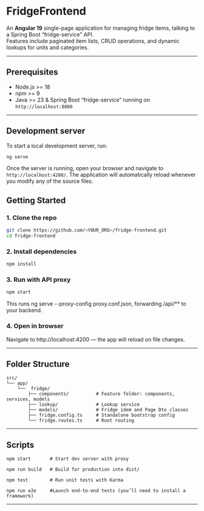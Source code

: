 # FridgeFrontend

An **Angular 19** single-page application for managing fridge items, talking to a Spring Boot “fridge-service” API.  
Features include paginated item lists, CRUD operations, and dynamic lookups for units and categories.

---

## Prerequisites

- Node.js >= 18  
- npm >= 9 
- Java >= 23 & Spring Boot “fridge-service” running on `http://localhost:8080`  

---

## Development server

To start a local development server, run:

```bash
ng serve
```
Once the server is running, open your browser and navigate to `http://localhost:4200/`. The application will automatically reload whenever you modify any of the source files.

## Getting Started

### 1. **Clone the repo**  
```bash
git clone https://github.com/<YOUR_ORG>/fridge-frontend.git
cd fridge-frontend
```
### 2. Install dependencies

```bash
npm install
```
### 3. Run with API proxy

```bash
npm start
```
This runs ng serve --proxy-config proxy.conf.json, forwarding /api/** to your backend.

### 4. Open in browser
Navigate to http://localhost:4200 — the app will reload on file changes.

---

## Folder Structure
```
src/
└── app/
    └──  fridge/           
        ├── components/          # Feature folder: components, services, models
        ├── lookup/              # Lookup service
        ├── models/              # Fridge idem and Page Dto classes
        ├── fridge.config.ts     # Standalone bootstrap config
        └── fridge.routes.ts     # Root routing
```
---

## Scripts
```
npm start       # Start dev server with proxy

npm run build   # Build for production into dist/

npm test        # Run unit tests with Karma

npm run e2e     #Launch end-to-end tests (you’ll need to install a framework)
```
---